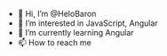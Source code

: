 - 👋 Hi, I’m @HeloBaron
- 👀 I’m interested in JavaScript, Angular
- 🌱 I’m currently learning Angular
- 📫 How to reach me 

<!---
HeloBaron/HeloBaron is a ✨ special ✨ repository because its `README.md` (this file) appears on your GitHub profile.
You can click the Preview link to take a look at your changes.
--->
